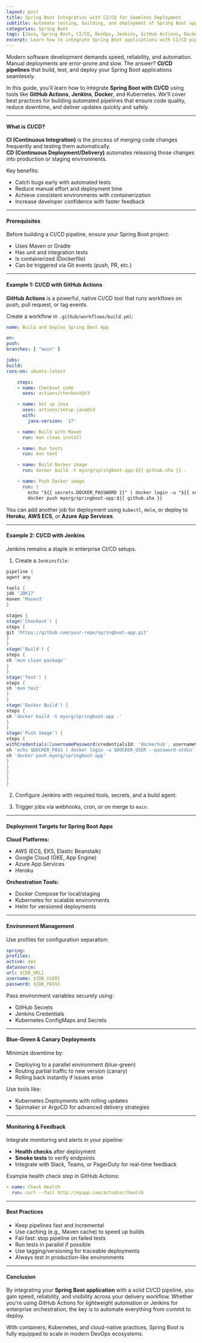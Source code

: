 ```yaml
---
layout: post
title: Spring Boot Integration with CI/CD for Seamless Deployment
subtitle: Automate testing, building, and deployment of Spring Boot applications using modern CI/CD pipelines
categories: Spring Boot
tags: [Java, Spring Boot, CI/CD, DevOps, Jenkins, GitHub Actions, Docker, Deployment]
excerpt: Learn how to integrate Spring Boot applications with CI/CD pipelines for seamless testing and deployment. Use tools like GitHub Actions, Jenkins, and Docker to automate your software delivery process.
---
```




Modern software development demands speed, reliability, and automation. Manual deployments are error-prone and slow. The answer? **CI/CD pipelines** that build, test, and deploy your Spring Boot applications seamlessly.

In this guide, you'll learn how to integrate **Spring Boot with CI/CD** using tools like **GitHub Actions**, **Jenkins**, **Docker**, and Kubernetes. We'll cover best practices for building automated pipelines that ensure code quality, reduce downtime, and deliver updates quickly and safely.

---

#### What is CI/CD?

**CI (Continuous Integration)** is the process of merging code changes frequently and testing them automatically.  
**CD (Continuous Deployment/Delivery)** automates releasing those changes into production or staging environments.

Key benefits:
- Catch bugs early with automated tests
- Reduce manual effort and deployment time
- Achieve consistent environments with containerization
- Increase developer confidence with faster feedback

---

#### Prerequisites

Before building a CI/CD pipeline, ensure your Spring Boot project:
- Uses Maven or Gradle
- Has unit and integration tests
- Is containerized (Dockerfile)
- Can be triggered via Git events (push, PR, etc.)

---

#### Example 1: CI/CD with GitHub Actions

**GitHub Actions** is a powerful, native CI/CD tool that runs workflows on push, pull request, or tag events.

Create a workflow in `.github/workflows/build.yml`:

```yml
name: Build and Deploy Spring Boot App

on:
push:
branches: [ "main" ]

jobs:
build:
runs-on: ubuntu-latest

    steps:
    - name: Checkout code
      uses: actions/checkout@v3

    - name: Set up Java
      uses: actions/setup-java@v3
      with:
        java-version: '17'

    - name: Build with Maven
      run: mvn clean install

    - name: Run tests
      run: mvn test

    - name: Build Docker image
      run: docker build -t myorg/springboot-app:${{ github.sha }} .

    - name: Push Docker image
      run: |
        echo "${{ secrets.DOCKER_PASSWORD }}" | docker login -u "${{ secrets.DOCKER_USERNAME }}" --password-stdin
        docker push myorg/springboot-app:${{ github.sha }}
```

You can add another job for deployment using `kubectl`, `Helm`, or deploy to **Heroku**, **AWS ECS**, or **Azure App Services**.

---

#### Example 2: CI/CD with Jenkins

Jenkins remains a staple in enterprise CI/CD setups.

1. Create a `Jenkinsfile`:

```groovy
pipeline {
agent any

tools {
jdk 'JDK17'
maven 'Maven3'
}

stages {
stage('Checkout') {
steps {
git 'https://github.com/your-repo/springboot-app.git'
}
}
stage('Build') {
steps {
sh 'mvn clean package'
}
}
stage('Test') {
steps {
sh 'mvn test'
}
}
stage('Docker Build') {
steps {
sh 'docker build -t myorg/springboot-app .'
}
}
stage('Push Image') {
steps {
withCredentials([usernamePassword(credentialsId: 'dockerhub', usernameVariable: 'DOCKER_USER', passwordVariable: 'DOCKER_PASS')]) {
sh 'echo $DOCKER_PASS | docker login -u $DOCKER_USER --password-stdin'
sh 'docker push myorg/springboot-app'
}
}
}
}
}
```

2. Configure Jenkins with required tools, secrets, and a build agent.

3. Trigger jobs via webhooks, cron, or on merge to `main`.

---

#### Deployment Targets for Spring Boot Apps

**Cloud Platforms:**
- AWS (ECS, EKS, Elastic Beanstalk)
- Google Cloud (GKE, App Engine)
- Azure App Services
- Heroku

**Orchestration Tools:**
- Docker Compose for local/staging
- Kubernetes for scalable environments
- Helm for versioned deployments

---

#### Environment Management

Use profiles for configuration separation:

```yml
spring:
profiles:
active: dev
datasource:
url: ${DB_URL}
username: ${DB_USER}
password: ${DB_PASS}
```

Pass environment variables securely using:
- GitHub Secrets
- Jenkins Credentials
- Kubernetes ConfigMaps and Secrets

---

#### Blue-Green & Canary Deployments

Minimize downtime by:
- Deploying to a parallel environment (blue-green)
- Routing partial traffic to new version (canary)
- Rolling back instantly if issues arise

Use tools like:
- Kubernetes Deployments with rolling updates
- Spinnaker or ArgoCD for advanced delivery strategies

---

#### Monitoring & Feedback

Integrate monitoring and alerts in your pipeline:

- **Health checks** after deployment
- **Smoke tests** to verify endpoints
- Integrate with Slack, Teams, or PagerDuty for real-time feedback

Example health check step in GitHub Actions:

```yml
- name: Check Health
  run: curl --fail http://myapp.com/actuator/health
  ```

---

#### Best Practices

- Keep pipelines fast and incremental
- Use caching (e.g., Maven cache) to speed up builds
- Fail fast: stop pipeline on failed tests
- Run tests in parallel if possible
- Use tagging/versioning for traceable deployments
- Always test in production-like environments

---

#### Conclusion

By integrating your **Spring Boot application** with a solid CI/CD pipeline, you gain speed, reliability, and visibility across your delivery workflow. Whether you're using GitHub Actions for lightweight automation or Jenkins for enterprise orchestration, the key is to automate everything from commit to deploy.

With containers, Kubernetes, and cloud-native practices, Spring Boot is fully equipped to scale in modern DevOps ecosystems.
